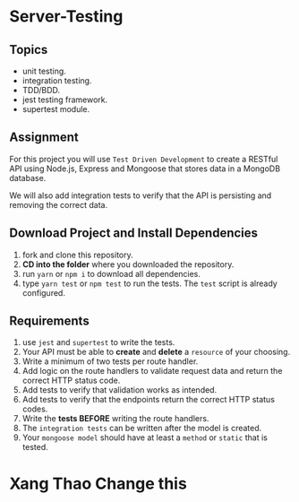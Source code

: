 # Server-Testing

## Topics

* unit testing.
* integration testing.
* TDD/BDD.
* jest testing framework.
* supertest module.

## Assignment

For this project you will use `Test Driven Development` to create a RESTful API using Node.js, Express and Mongoose that stores data in a MongoDB database.

We will also add integration tests to verify that the API is persisting and removing the correct data.

## Download Project and Install Dependencies

1.  fork and clone this repository.
1.  **CD into the folder** where you downloaded the repository.
1.  run `yarn` or `npm i` to download all dependencies.
1.  type `yarn test` or `npm test` to run the tests. The `test` script is already configured.

## Requirements

1.  use `jest` and `supertest` to write the tests.
1.  Your API must be able to **create** and **delete** a `resource` of your choosing.
1.  Write a minimum of two tests per route handler.
1.  Add logic on the route handlers to validate request data and return the correct HTTP status code.
1.  Add tests to verify that validation works as intended.
1.  Add tests to verify that the endpoints return the correct HTTP status codes.
1.  Write the **tests BEFORE** writing the route handlers.
1.  The `integration tests` can be written after the model is created.
1.  Your `mongoose model` should have at least a `method` or `static` that is tested.

# Xang Thao Change this